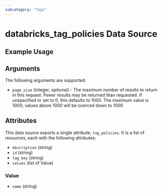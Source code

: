 ```yaml
---
subcategory: "Tags"
---
```

# databricks_tag_policies Data Source


## Example Usage


## Arguments
The following arguments are supported:
* `page_size` (integer, optional) - The maximum number of results to return in this request. Fewer results may be returned than requested. If
  unspecified or set to 0, this defaults to 1000. The maximum value is 1000; values above 1000 will be coerced down
  to 1000



## Attributes
This data source exports a single attribute, `tag_policies`. It is a list of resources, each with the following attributes:
* `description` (string)
* `id` (string)
* `tag_key` (string)
* `values` (list of Value)

### Value
* `name` (string)